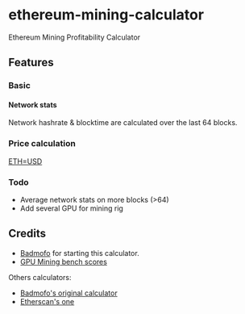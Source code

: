 # ethereum-mining-calculator
Ethereum Mining Profitability Calculator

## Features
### Basic
#### Network stats
Network hashrate & blocktime are calculated over the last 64 blocks.

### Price calculation
[ETH=USD](http://coinmarketcap.com/currencies/ethereum/)

### Todo
* Average network stats on more blocks (>64)
* Add several GPU for mining rig


## Credits
* [Badmofo](https://github.com/badmofo/ethereum-mining-calculator) for starting this calculator.
* [GPU Mining bench scores](http://forum.ethereum.org/discussion/2134/gpu-mining-is-out-come-and-let-us-know-of-your-bench-scores)

Others calculators:
* [Badmofo's original calculator](http://badmofo.github.io/ethereum-mining-calculator/)
* [Etherscan's one](http://etherscan.io/ether-mining-calculator)
